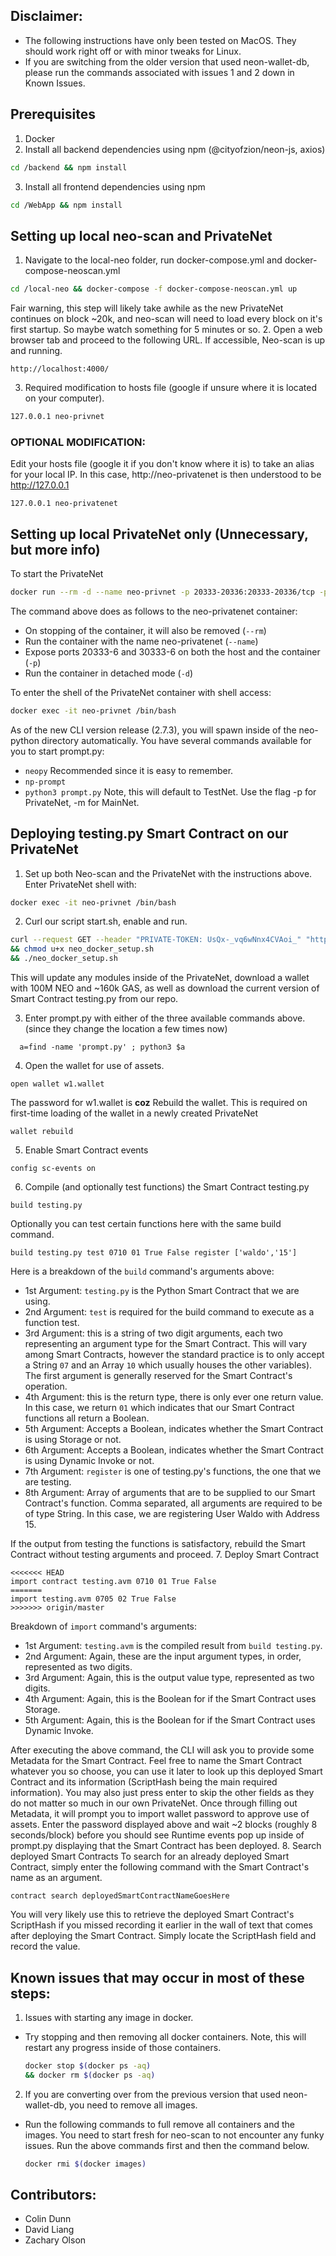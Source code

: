 ## Disclaimer:
 * The following instructions have only been tested on MacOS. They should work right off or with minor tweaks for Linux.
 * If you are switching from the older version that used neon-wallet-db, please run the commands associated with
   issues 1 and 2 down in Known Issues.


## Prerequisites
1. Docker
2. Install all backend dependencies using npm (@cityofzion/neon-js, axios)
```bash
cd /backend && npm install
```
3. Install all frontend dependencies using npm
```bash
cd /WebApp && npm install
```

## Setting up local neo-scan and PrivateNet
1. Navigate to the local-neo folder, run docker-compose.yml and docker-compose-neoscan.yml
```bash
cd /local-neo && docker-compose -f docker-compose-neoscan.yml up
```
Fair warning, this step will likely take awhile as the new PrivateNet continues on block ~20k,
and neo-scan will need to load every block on it's first startup. So maybe watch something for
5 minutes or so.
2. Open a web browser tab and proceed to the following URL. If accessible, Neo-scan is up and running.
```URL
http://localhost:4000/
```
3. Required modification to hosts file (google if unsure where it is located on your computer).
```bash
127.0.0.1 neo-privnet
```

### OPTIONAL MODIFICATION:
Edit your hosts file (google it if you don't know where it is) to take an alias for your local IP.
In this case, http://neo-privatenet is then understood to be http://127.0.0.1
```
127.0.0.1 neo-privatenet
```

## Setting up local PrivateNet only (Unnecessary, but more info)
To start the PrivateNet
```bash
docker run --rm -d --name neo-privnet -p 20333-20336:20333-20336/tcp -p 30333-30336:30333-30336/tcp cityofzion/neo-privnet
```
The command above does as follows to the neo-privatenet container:
 * On stopping of the container, it will also be removed (```--rm```)
 * Run the container with the name neo-privatenet (```--name```)
 * Expose ports 20333-6 and 30333-6 on both the host and the container (```-p```)
 * Run the container in detached mode (```-d```)

To enter the shell of the PrivateNet container with shell access:
```bash
docker exec -it neo-privnet /bin/bash
```
As of the new CLI version release (2.7.3), you will spawn inside of the neo-python directory automatically.
You have several commands available for you to start prompt.py:
 * ```neopy``` Recommended since it is easy to remember.
 * ```np-prompt```
 * ```python3 prompt.py``` Note, this will default to TestNet. Use the flag -p for PrivateNet, -m for MainNet.

## Deploying testing.py Smart Contract on our PrivateNet
1. Set up both Neo-scan and the PrivateNet with the instructions above. Enter PrivateNet shell with:
```bash
docker exec -it neo-privnet /bin/bash
```

2. Curl our script start.sh, enable and run.
```bash
curl --request GET --header "PRIVATE-TOKEN: UsQx-_vq6wNnx4CVAoi_" "https://gitlab.com/zdolson/Neo-Market/raw/backend_fixing_and_updating_files_cleaning_up/backend/Contracts/new-boa/neo_docker_setup.py" -o neo_docker_setup.py
&& chmod u+x neo_docker_setup.sh
&& ./neo_docker_setup.sh
```
This will update any modules inside of the PrivateNet, download a wallet with 100M NEO and ~160k GAS, as well as
download the current version of Smart Contract testing.py from our repo.

3. Enter prompt.py with either of the three available commands above. (since they change the location a few times now)
```
  a=find -name 'prompt.py' ; python3 $a  
```

4. Open the wallet for use of assets.
```neo-cli
open wallet w1.wallet
```
The password for w1.wallet is **coz**
Rebuild the wallet. This is required on first-time loading of the wallet in a newly created PrivateNet
```neo-cli
wallet rebuild
```
5. Enable Smart Contract events
```neo-cli
config sc-events on
```
6. Compile (and optionally test functions) the Smart Contract testing.py
```neo-cli
build testing.py
```
Optionally you can test certain functions here with the same build command.
```neo-cli
build testing.py test 0710 01 True False register ['waldo','15']
```
Here is a breakdown of the ```build``` command's arguments above:
 * 1st Argument: ```testing.py``` is the Python Smart Contract that we are using.
 * 2nd Argument: ```test``` is required for the build command to execute as a function test.
 * 3rd Argument: this is a string of two digit arguments, each two representing an argument type for the
   Smart Contract. This will vary among Smart Contracts, however the standard practice is to only accept
   a String ```07``` and an Array ```10```  which usually houses the other variables). The first argument
   is generally reserved for the Smart Contract's operation.
 * 4th Argument: this is the return type, there is only ever one return value. In this case, we return ```01```
   which indicates that our Smart Contract functions all return a Boolean.
 * 5th Argument: Accepts a Boolean, indicates whether the Smart Contract is using Storage or not.
 * 6th Argument: Accepts a Boolean, indicates whether the Smart Contract is using Dynamic Invoke or not.
 * 7th Argument: ```register``` is one of testing.py's functions, the one that we are testing.
 * 8th Argument: Array of arguments that are to be supplied to our Smart Contract's function. Comma separated,
   all arguments are required to be of type String. In this case, we are registering User Waldo with Address 15.

If the output from testing the functions is satisfactory, rebuild the Smart Contract without testing arguments
and proceed.
7. Deploy Smart Contract
```neo-cli
<<<<<<< HEAD
import contract testing.avm 0710 01 True False
=======
import testing.avm 0705 02 True False
>>>>>>> origin/master
```
Breakdown of ```import``` command's arguments:
 * 1st Argument: ```testing.avm``` is the compiled result from ```build testing.py```.
 * 2nd Argument: Again, these are the input argument types, in order, represented as two digits.
 * 3rd Argument: Again, this is the output value type, represented as two digits.
 * 4th Argument: Again, this is the Boolean for if the Smart Contract uses Storage.
 * 5th Argument: Again, this is the Boolean for if the Smart Contract uses Dynamic Invoke.

After executing the above command, the CLI will ask you to provide some Metadata for the Smart Contract.
Feel free to name the Smart Contract whatever you so choose, you can use it later to look up this deployed
Smart Contract and its information (ScriptHash being the main required information).
You may also just press enter to skip the other fields as they do not matter so much in our own PrivateNet.
Once through filling out Metadata, it will prompt you to import wallet password to approve use of assets.
Enter the password displayed above and wait ~2 blocks (roughly 8 seconds/block) before you should see Runtime
events pop up inside of prompt.py displaying that the Smart Contract has been deployed.
8. Search deployed Smart Contracts
To search for an already deployed Smart Contract, simply enter the following command with the Smart Contract's name
as an argument.
```neo-cli
contract search deployedSmartContractNameGoesHere
```
You will very likely use this to retrieve the deployed Smart Contract's ScriptHash if you missed recording it
earlier in the wall of text that comes after deploying the Smart Contract. Simply locate the ScriptHash field
and record the value.

## Known issues that may occur in most of these steps:
1. Issues with starting any image in docker.
 * Try stopping and then removing all docker containers. Note, this will restart any progress inside of those
   containers.
   ```bash
   docker stop $(docker ps -aq)
   && docker rm $(docker ps -aq)
   ```
2. If you are converting over from the previous version that used neon-wallet-db, you need to remove all images.
 * Run the following commands to full remove all containers and the images. You need to start fresh for neo-scan to
   not encounter any funky issues. Run the above commands first and then the command below.
   ```bash
   docker rmi $(docker images)
   ```

## Contributors:
 * Colin Dunn
 * David Liang
 * Zachary Olson
